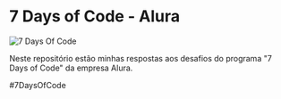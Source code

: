 # 7 Days of Code - Alura

![7 Days Of Code](https://user-images.githubusercontent.com/9722670/219532731-8e71987e-203b-4d14-a841-a091ba1002a1.svg)

Neste repositório estão minhas respostas aos desafios do programa "7 Days of Code" da empresa Alura.

#7DaysOfCode
